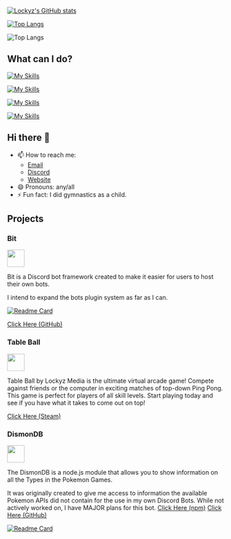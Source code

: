 [![Lockyz's GitHub stats](https://github-readme-stats.vercel.app/api?username=lockyz&theme=midnight-purple)](https://github.com/lockyz)

[![Top Langs](https://github-readme-stats.vercel.app/api/top-langs/?username=Lockyz-Media)](https://github.com/Lockyz-Media)

![Top Langs](https://github-readme-stats.vercel.app/api/top-langs/?username=lockyz)

## What can I do?

[![My Skills](https://skillicons.dev/icons?i=discordjs,nodejs,unreal,unity,vscode,java,js,html,css,docker)](https://lockyzmedia.com)

[![My Skills](https://skillicons.dev/icons?i=ae,androidstudio,bootstrap,cs,cpp,cloudflare,bots,eclipse,gamemakerstudio,gradle)](https://lockyzmedia.com)

[![My Skills](https://skillicons.dev/icons?i=godot,linux,md,mongodb,netlify,nginx,ps,powershell,pr,pycharm)](https://lockyzmedia.com)

[![My Skills](https://skillicons.dev/icons?i=py,raspberrypi,regex,sqlite,ubuntu,wordpress,xd)](https://lockyzmedia.com)

## Hi there 👋
- 📫 How to reach me:
  - [Email](mailto:robin.painter@lockyzmedia.com)
  - [Discord](https://discord.gg/NgpN3YYbMM)
  - [Website](https://lockyzmedia.com)
- 😄 Pronouns: any/all
- ⚡ Fun fact: I did gymnastics as a child.

## Projects
### Bit
<img src="https://cdn.lockyzmedia.com/img/bit.png" width="40" height="40">

Bit is a Discord bot framework created to make it easier for users to host their own bots.

I intend to expand the bots plugin system as far as I can.

[![Readme Card](https://github-readme-stats.vercel.app/api/pin/?username=Lockyz-Media&repo=bit)](https://github.com/Lockyz-Media/bit)

[Click Here (GitHub)](https://github.com/Lockyz-Media/bit)

### Table Ball
<img src="https://cdn.lockyzmedia.com/games/tableball/logos/icon-app.png" width="40" height="40">

Table Ball by Lockyz Media is the ultimate virtual arcade game! Compete against friends or the computer in exciting matches of top-down Ping Pong. This game is perfect for players of all skill levels. Start playing today and see if you have what it takes to come out on top!

[Click Here (Steam)](https://store.steampowered.com/app/2094090/Table_Ball/)

### DismonDB
<img src="https://cdn.lockyzmedia.com/img/dismon.png" width="40" height="40">

The DismonDB is a node.js module that allows you to show information on all the Types in the Pokemon Games.

It was originally created to give me access to information the available Pokemon APIs did not contain for the use in my own Discord Bots. While not actively worked on, I have MAJOR plans for this bot.
[Click Here (npm)](https://www.npmjs.com/package/dismondb)
[Click Here (GitHub)](https://github.com/Lockyz-Media/dismondb)

[![Readme Card](https://github-readme-stats.vercel.app/api/pin/?username=Lockyz-Media&repo=dismondb)](https://github.com/Lockyz-Media/dismondb)
